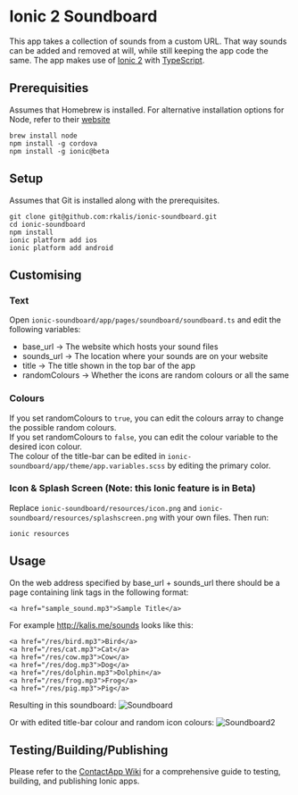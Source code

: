 # Ionic 2 Soundboard

This app takes a collection of sounds from a custom URL. 
That way sounds can be added and removed at will, 
while still keeping the app code the same. 
The app makes use of [Ionic 2](http://ionic.io/2) with [TypeScript](https://www.typescriptlang.org/).

## Prerequisities
Assumes that Homebrew is installed. 
For alternative installation options for Node, refer to their [website](https://nodejs.org/)
```
brew install node
npm install -g cordova
npm install -g ionic@beta
```

## Setup
Assumes that Git is installed along with the prerequisites. 
```
git clone git@github.com:rkalis/ionic-soundboard.git
cd ionic-soundboard
npm install
ionic platform add ios
ionic platform add android
```

## Customising
### Text
Open `ionic-soundboard/app/pages/soundboard/soundboard.ts` and edit the following variables:
* base_url -> The website which hosts your sound files
* sounds_url -> The location where your sounds are on your website
* title -> The title shown in the top bar of the app
* randomColours -> Whether the icons are random colours or all the same

### Colours
If you set randomColours to `true`, you can edit the colours array to change the possible random colours.  
If you set randomColours to `false`, you can edit the colour variable to the desired icon colour.  
The colour of the title-bar can be edited in `ionic-soundboard/app/theme/app.variables.scss` by editing the primary color.

### Icon & Splash Screen (Note: this Ionic feature is in Beta)
Replace `ionic-soundboard/resources/icon.png` and `ionic-soundboard/resources/splashscreen.png` with your own files.
Then run:
```
ionic resources
```

## Usage

On the web address specified by base_url + sounds_url there should be a page containing link tags in the following format:
```
<a href="sample_sound.mp3">Sample Title</a>
```

For example http://kalis.me/sounds looks like this:
```
<a href="/res/bird.mp3">Bird</a>
<a href="/res/cat.mp3">Cat</a>
<a href="/res/cow.mp3">Cow</a>
<a href="/res/dog.mp3">Dog</a>
<a href="/res/dolphin.mp3">Dolphin</a>
<a href="/res/frog.mp3">Frog</a>
<a href="/res/pig.mp3">Pig</a>
```
Resulting in this soundboard:
![Soundboard](https://i.imgur.com/4Bweeni.png)

Or with edited title-bar colour and random icon colours:
![Soundboard2](https://i.imgur.com/KL87vK5.png)

## Testing/Building/Publishing
Please refer to the [ContactApp Wiki](https://github.com/incodehq/contactapp/wiki)
for a comprehensive guide to testing, building, and publishing Ionic apps.
